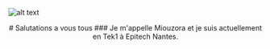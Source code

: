 ![alt text](https://medias.spotern.com/spots/w640/70/70614-1532336916.jpg)
<p align="center">
# Salutations a vous tous
### Je m'appelle Miouzora et je suis actuellement en Tek1 à Epitech Nantes.
</p>
<!--
**Miou-zora/Miou-zora** is a ✨ _special_ ✨ repository because its `README.md` (this file) appears on your GitHub profile.

Here are some ideas to get you started:

- 🔭 I’m currently working on ...
- 🌱 I’m currently learning ...
- 👯 I’m looking to collaborate on ...
- 🤔 I’m looking for help with ...
- 💬 Ask me about ...
- 📫 How to reach me: ...
- 😄 Pronouns: ...
- ⚡ Fun fact: ...+
-->
